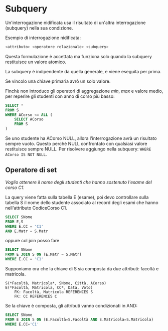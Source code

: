 # Subquery

Un'interrogazione nidificata usa il risultato di un'altra interrogazione (subquery) nella sua condizione.

Esempio di interrogazione nidificata:

```sql
<attributo> <operatore relazionale> <subquery>
```

Questa formulazione è accettata ma funziona solo quando la subquery restituisce un valore atomico.

La subquery è indipendente da quella generale, e viene eseguita per prima.

Se vincolo una chiave primaria avrò un solo valore.

Finchè non introduco gli operatori di aggregazione _min_, _max_ e valore medio, per reperire gli studenti
con anno di corso più basso:

```sql
SELECT *
FROM S
WHERE ACorso <= ALL (
    SELECT ACorso
    FROM S
)
```

Se uno studente ha ACorso NULL, allora l'interrogazione avrà un risultato sempre vuoto. Questo perché NULL
confrontato con qualsiasi valore restituisce sempre NULL.
Per risolvere aggiungo nella subquery: `WHERE ACorso IS NOT NULL`.

## Operatore di set

_Voglio ottenere il nome degli studenti che hanno sostenuto l'esame del corso C1._

La query viene fatta sulla tabella E (esame), poi devo controllare sulla tabella S il nome dello studente
associato al record degli esami che hanno nell'attributo CodiceCorso C1.

```sql
SELECT SNome
FROM E,S
WHERE E.CC = 'C1'
AND E.Matr = S.Matr
```

oppure col join posso fare

```sql
SELECT SNome
FROM E JOIN S ON (E.Matr = S.Matr)
WHERE E.CC = 'C1'
```

Supponiamo ora che la chiave di S sia composta da due attributi: facoltà e matricola.

```
S(*Facoltà, Matricola*, SNome, Città, ACorso)
E(*Facoltà, Matricola, CC*, Data, Voto)
    FK: Facoltà, Matricola REFERENCES S
    FK: CC REFERENCES C
```

Se la chiave è composta, gli attributi vanno condizionati in AND:

```sql
SELECT SNome
FROM E JOIN S ON (E.Facoltà=S.Facoltà AND E.Matricola=S.Matricola)
WHERE E.CC='C1'
```

